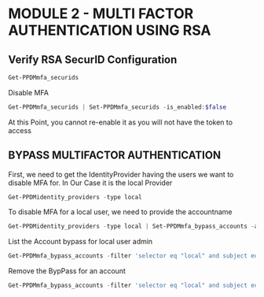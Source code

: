 # MODULE 2 - MULTI FACTOR AUTHENTICATION USING RSA


## Verify RSA SecurID Configuration

```Powershell
Get-PPDMmfa_securids
```

Disable MFA
```Powershell
Get-PPDMmfa_securids | Set-PPDMmfa_securids -is_enabled:$false
```
At this Point, you cannot re-enable it as you will not have the token to access


## BYPASS MULTIFACTOR AUTHENTICATION
First, we need to get the IdentityProvider having the users we want to disable MFA for.
In Our Case it is the local Provider

```Powershell
Get-PPDMidentity_providers -type local
```

To disable MFA for a local user, we need to provide the accountname 

```Powershell
Get-PPDMidentity_providers -type local | Set-PPDMmfa_bypass_accounts -accountname admin
```

List the Account bypass for local user admin  
```Powershell
Get-PPDMmfa_bypass_accounts -filter 'selector eq "local" and subject eq "admin"'
```

Remove the BypPass for an account
```Powershell
Get-PPDMmfa_bypass_accounts -filter 'selector eq "local" and subject eq "admin"' |  Remove-PPDMmfa_bypass_accounts
```








